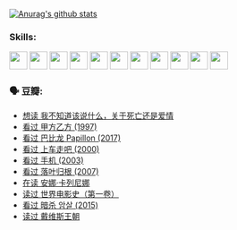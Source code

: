 
[![Anurag's github stats](https://github-readme-stats.vercel.app/api?username=w940853815)](https://github.com/anuraghazra/github-readme-stats)

### Skills:

<code><img height="32" src="https://cdn.jsdelivr.net/npm/simple-icons@v5/icons/python.svg"></code>
<code><img height="32" src="https://cdn.jsdelivr.net/npm/simple-icons@v5/icons/javascript.svg"></code>
<code><img height="32" src="https://cdn.jsdelivr.net/npm/simple-icons@v5/icons/django.svg"></code>
<code><img height="32" src="https://cdn.jsdelivr.net/npm/simple-icons@v5/icons/flask.svg"></code>
<code><img height="32" src="https://cdn.jsdelivr.net/npm/simple-icons@v5/icons/vuetify.svg"></code>
<code><img height="32" src="https://cdn.jsdelivr.net/npm/simple-icons@v5/icons/git.svg"></code>
<code><img height="32" src="https://cdn.jsdelivr.net/npm/simple-icons@v5/icons/docker.svg"></code>
<code><img height="32" src="https://cdn.jsdelivr.net/npm/simple-icons@v5/icons/postgresql.svg"></code>
<code><img height="32" src="https://cdn.jsdelivr.net/npm/simple-icons@v5/icons/elasticsearch.svg"></code>
<code><img height="32" src="https://cdn.jsdelivr.net/npm/simple-icons@v5/icons/macos.svg"></code>
<code><img height="32" src="https://cdn.jsdelivr.net/npm/simple-icons@v5/icons/linux.svg"></code>

### 🗣 豆瓣:

<!-- DOUBAN-ACTIVITIES:START -->
- [想读 我不知道该说什么，关于死亡还是爱情](https://www.douban.com/people/136069238/status/3653363833/?_i=37316968)
- [看过 甲方乙方‎ (1997)](https://www.douban.com/people/136069238/status/3651577723/?_i=37316968)
- [看过 巴比龙 Papillon‎ (2017)](https://www.douban.com/people/136069238/status/3645198699/?_i=37316968)
- [看过 上车走吧‎ (2000)](https://www.douban.com/people/136069238/status/3637719305/?_i=37316968)
- [看过 手机‎ (2003)](https://www.douban.com/people/136069238/status/3637051304/?_i=37316968)
- [看过 落叶归根‎ (2007)](https://www.douban.com/people/136069238/status/3630316395/?_i=37316968)
- [在读 安娜·卡列尼娜](https://www.douban.com/people/136069238/status/3625420280/?_i=37316968)
- [读过 世界电影史（第一卷）](https://www.douban.com/people/136069238/status/3625419209/?_i=37316968)
- [看过 暗杀 암살‎ (2015)](https://www.douban.com/people/136069238/status/3621839871/?_i=37316968)
- [读过 戴维斯王朝](https://www.douban.com/people/136069238/status/3617163595/?_i=37316968)
<!-- DOUBAN-ACTIVITIES:END -->
<!--
**w940853815/w940853815** is a ✨ _special_ ✨ repository because its `README.md` (this file) appears on your GitHub profile.

Here are some ideas to get you started:

- 🔭 I’m currently working on ...
- 🌱 I’m currently learning ...
- 👯 I’m looking to collaborate on ...
- 🤔 I’m looking for help with ...
- 💬 Ask me about ...
- 📫 How to reach me: ...
- 😄 Pronouns: ...
- ⚡ Fun fact: ...
-->
